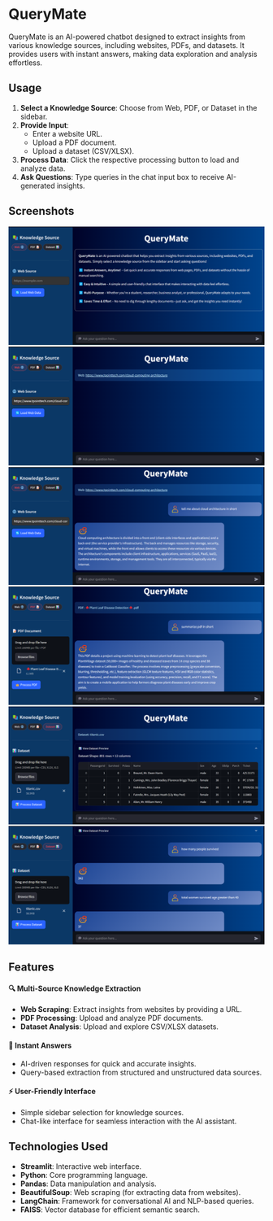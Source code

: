 # QueryMate
QueryMate is an AI-powered chatbot designed to extract insights from various knowledge sources, including websites, PDFs, and datasets. It provides users with instant answers, making data exploration and analysis effortless.

## Usage
1. **Select a Knowledge Source**: Choose from Web, PDF, or Dataset in the sidebar.
2. **Provide Input**:
   - Enter a website URL.
   - Upload a PDF document.
   - Upload a dataset (CSV/XLSX).
3. **Process Data**: Click the respective processing button to load and analyze data.
4. **Ask Questions**: Type queries in the chat input box to receive AI-generated insights.

## Screenshots
![](screenshots/1.png)
![](screenshots/2.png)
![](screenshots/3.png)
![](screenshots/4.png)
![](screenshots/5.png)
![](screenshots/6.png)


## Features

#### 🔍 Multi-Source Knowledge Extraction
- **Web Scraping**: Extract insights from websites by providing a URL.
- **PDF Processing**: Upload and analyze PDF documents.
- **Dataset Analysis**: Upload and explore CSV/XLSX datasets.

#### 🚀 Instant Answers
- AI-driven responses for quick and accurate insights.
- Query-based extraction from structured and unstructured data sources.

#### ⚡ User-Friendly Interface
- Simple sidebar selection for knowledge sources.
- Chat-like interface for seamless interaction with the AI assistant.

## Technologies Used
- **Streamlit**: Interactive web interface.
- **Python**: Core programming language.
- **Pandas**: Data manipulation and analysis.
- **BeautifulSoup**: Web scraping (for extracting data from websites).
- **LangChain**: Framework for conversational AI and NLP-based queries.
- **FAISS**: Vector database for efficient semantic search.
